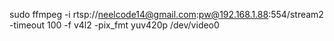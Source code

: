sudo ffmpeg -i rtsp://neelcode14@gmail.com:pw@192.168.1.88:554/stream2 -timeout 100 -f v4l2 -pix_fmt yuv420p /dev/video0